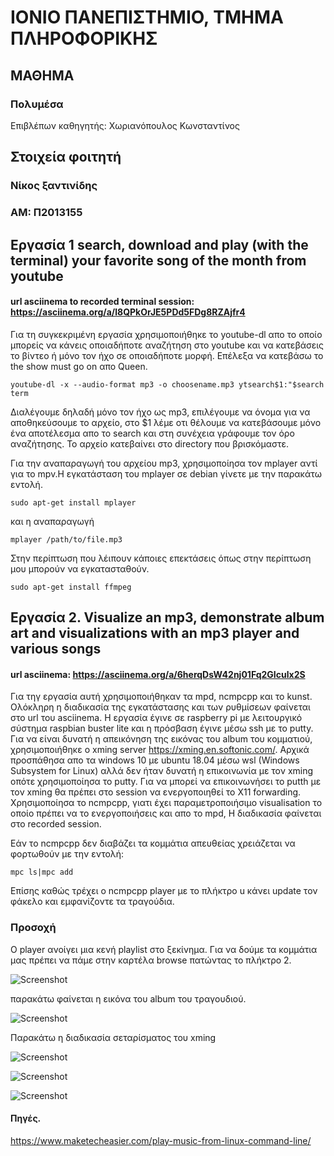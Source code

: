 # ΙΟΝΙΟ ΠΑΝΕΠΙΣΤΗΜΙΟ, ΤΜΗΜΑ ΠΛΗΡΟΦΟΡΙΚΗΣ 
## ΜΑΘΗΜΑ
### Πολυμέσα  
Επιβλέπων καθηγητής: Χωριανόπουλος Κωνσταντίνος 

## Στοιχεία φοιτητή  
### Νίκος ξαντινίδης
### ΑΜ: Π2013155

## Eργασία 1 search, download and play (with the terminal) your favorite song of the month from youtube

#### url asciinema to recorded terminal session: https://asciinema.org/a/l8QPkOrJE5PDd5FDg8RZAjfr4
Για τη συγκεκριμένη εργασία χρησιμοποιήθηκε το youtube-dl απο το οποίο μπορείς να κάνεις οποιαδήποτε αναζήτηση στο youtube και να κατεβάσεις το βίντεο ή μόνο τον ήχο σε οποιαδήποτε μορφή. Επέλεξα να κατεβάσω το the show must go on απο Queen.

```
youtube-dl -x --audio-format mp3 -o choosename.mp3 ytsearch$1:"$search term
```

Διαλέγουμε δηλαδή μόνο τον ήχο ως mp3, επιλέγουμε να όνομα για να αποθηκεύσουμε το αρχείο, στο $1 λέμε οτι θέλουμε να κατεβάσουμε μόνο ένα αποτέλεσμα απο το search και στη συνέχεια γράφουμε τον όρο αναζήτησης. Το αρχείο κατεβαίνει στο directory που βρισκόμαστε.

Για την αναπαραγωγή του αρχείου mp3, χρησιμοποίησα τον mplayer αντί για το mpv.Η εγκατάσταση του mplayer σε debian γίνετε με την παρακάτω εντολή.

```
sudo apt-get install mplayer
```
και η αναπαραγωγή

```
mplayer /path/to/file.mp3
```

Στην περίπτωση που λέιπουν κάποιες επεκτάσεις όπως στην περίπτωση μου μπορούν να εγκατασταθούν.

```
sudo apt-get install ffmpeg
```

## Eργασία 2. Visualize an mp3,	demonstrate album art and visualizations with an mp3 player and various songs

#### url asciinema: https://asciinema.org/a/6herqDsW42nj01Fq2GIculx2S

Για τηγ εργασία αυτή χρησιμοποιήθηκαν τα mpd, ncmpcpp και το kunst. Ολόκληρη η διαδικασία της εγκατάστασης και των ρυθμίσεων φαίνεται στο url του asciinema. Η εργασία έγινε σε raspberry pi με λειτουργικό σύστημα raspbian buster lite και η πρόσβαση έγινε μέσω ssh με το putty. Για να είναι δυνατή η απεικόνηση της εικόνας του album του κομματιού, χρησιμοποιήθηκε ο xming server https://xming.en.softonic.com/. Αρχικά προσπάθησα απο τα windows 10 με ubuntu 18.04 μέσω wsl (Windows Subsystem for Linux) αλλά δεν ήταν δυνατή η επικοινωνία με τον xming οπότε χρησιμοποίησα το putty. Για να μπορεί να επικοινωνήσει το putth με τον xming θα πρέπει στο session να ενεργοποιηθεί το X11 forwarding. Χρησιμοποίησα το ncmpcpp, γιατι έχει παραμετροποιήσιμο visualisation το οποίο πρέπει να το ενεργοποιήσεις και απο το mpd, H διαδικασία φαίνεται στο recorded session.

Εάν το ncmpcpp δεν διαβάζει τα κομμάτια απευθείας χρειάζεται να φορτωθούν με την εντολή:

```
mpc ls|mpc add
```

Επίσης καθώς τρέχει ο ncmpcpp player με το πλήκτρο u κάνει update τον φάκελο και εμφανίζοντε τα τραγούδια.

### Προσοχή
Ο player ανοίγει μια κενή playlist στο ξεκίνημα. Για να δούμε τα κομμάτια μας πρέπει να πάμε στην καρτέλα browse πατώντας το πλήκτρο 2.

![Screenshot](putty.png)

παρακάτω φαίνεται η εικόνα του album του τραγουδιού.

![Screenshot](screen.png)

Παρακάτω η διαδικασία σεταρίσματος του xming

![Screenshot](xming1.png)

![Screenshot](xming2.png)

![Screenshot](xming3.png)



#### Πηγές.
https://www.maketecheasier.com/play-music-from-linux-command-line/



